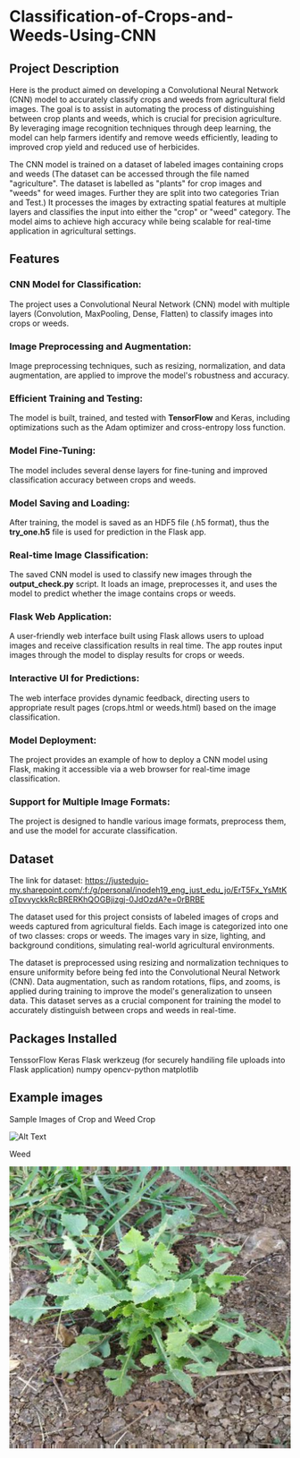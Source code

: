# Classification-of-Crops-and-Weeds-Using-CNN

## Project Description

Here is the product aimed on developing a Convolutional Neural Network (CNN) model to accurately classify crops and weeds from agricultural field images. The goal is to assist in automating the process of distinguishing between crop plants and weeds, which is crucial for precision agriculture. By leveraging image recognition techniques through deep learning, the model can help farmers identify and remove weeds efficiently, leading to improved crop yield and reduced use of herbicides.

The CNN model is trained on a dataset of labeled images containing crops and weeds (The dataset can be accessed through the file named "agriculture". The dataset is labelled as "plants" for crop images and "weeds" for weed images. Further they are split into two categories Trian and Test.) 
It processes the images by extracting spatial features at multiple layers and classifies the input into either the "crop" or "weed" category. 
The model aims to achieve high accuracy while being scalable for real-time application in agricultural settings.


## Features
### CNN Model for Classification: 
The project uses a Convolutional Neural Network (CNN) model with multiple layers (Convolution, MaxPooling, Dense, Flatten) to classify images into crops or weeds.

### Image Preprocessing and Augmentation: 
Image preprocessing techniques, such as resizing, normalization, and data augmentation, are applied to improve the model's robustness and accuracy.

### Efficient Training and Testing:
The model is built, trained, and tested with **TensorFlow** and Keras, including optimizations such as the Adam optimizer and cross-entropy loss function.

### Model Fine-Tuning:
The model includes several dense layers for fine-tuning and improved classification accuracy between crops and weeds.

### Model Saving and Loading:
After training, the model is saved as an HDF5 file (.h5 format), thus the **try_one.h5** file is used for prediction in the Flask app.

### Real-time Image Classification:
The saved CNN model is used to classify new images through the **output_check.py** script. It loads an image, preprocesses it, and uses the model to predict whether the image contains crops or weeds.

### Flask Web Application:
A user-friendly web interface built using Flask allows users to upload images and receive classification results in real time. The app routes input images through the model to display results for crops or weeds.

### Interactive UI for Predictions:
The web interface provides dynamic feedback, directing users to appropriate result pages (crops.html or weeds.html) based on the image classification.

### Model Deployment:
The project provides an example of how to deploy a CNN model using Flask, making it accessible via a web browser for real-time image classification.

### Support for Multiple Image Formats:
The project is designed to handle various image formats, preprocess them, and use the model for accurate classification.

## Dataset
The link for dataset: https://justedujo-my.sharepoint.com/:f:/g/personal/inodeh19_eng_just_edu_jo/ErT5Fx_YsMtKoTpvvyckkRcBRERKhQOGBjizgj-0JdOzdA?e=0rBRBE

The dataset used for this project consists of labeled images of crops and weeds captured from agricultural fields. Each image is categorized into one of two classes: crops or weeds. The images vary in size, lighting, and background conditions, simulating real-world agricultural environments.

The dataset is preprocessed using resizing and normalization techniques to ensure uniformity before being fed into the Convolutional Neural Network (CNN). Data augmentation, such as random rotations, flips, and zooms, is applied during training to improve the model's generalization to unseen data. This dataset serves as a crucial component for training the model to accurately distinguish between crops and weeds in real-time.

## Packages Installed
TenssorFlow
Keras
Flask
werkzeug (for securely handiling file uploads into Flask application)
numpy
opencv-python
matplotlib

## Example images 
Sample Images of Crop and Weed
Crop 

![Alt Text]([https://github.com/Vishweshwar-6/Classification-of-Crops-and-Weeds-Using-CNN/blob/main/agri_0_980.jpeg](https://github.com/Vishweshwar-6/Classification-of-Crops-and-Weeds-Using-CNN/blob/main/Crop_image.jpeg))

Weed 

![Alt Text](https://github.com/Vishweshwar-6/Classification-of-Crops-and-Weeds-Using-CNN/blob/main/Weed_image.jpeg)


